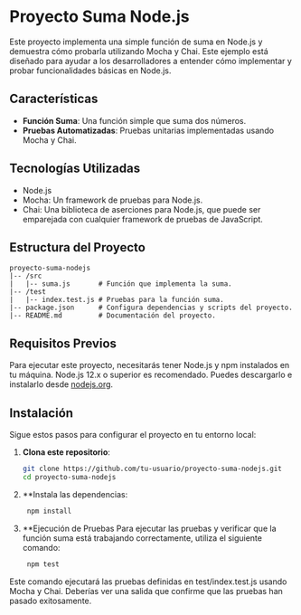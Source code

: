 # Proyecto Suma Node.js

Este proyecto implementa una simple función de suma en Node.js y demuestra cómo probarla utilizando Mocha y Chai. Este ejemplo está diseñado para ayudar a los desarrolladores a entender cómo implementar y probar funcionalidades básicas en Node.js.

## Características

- **Función Suma**: Una función simple que suma dos números.
- **Pruebas Automatizadas**: Pruebas unitarias implementadas usando Mocha y Chai.

## Tecnologías Utilizadas

- Node.js
- Mocha: Un framework de pruebas para Node.js.
- Chai: Una biblioteca de aserciones para Node.js, que puede ser emparejada con cualquier framework de pruebas de JavaScript.

## Estructura del Proyecto
```
proyecto-suma-nodejs
|-- /src
|   |-- suma.js       # Función que implementa la suma.
|-- /test
|   |-- index.test.js # Pruebas para la función suma.
|-- package.json      # Configura dependencias y scripts del proyecto.
|-- README.md         # Documentación del proyecto.

```

## Requisitos Previos

Para ejecutar este proyecto, necesitarás tener Node.js y npm instalados en tu máquina. Node.js 12.x o superior es recomendado. Puedes descargarlo e instalarlo desde [nodejs.org](https://nodejs.org/).

## Instalación

Sigue estos pasos para configurar el proyecto en tu entorno local:

1. **Clona este repositorio**:
   ```bash
   git clone https://github.com/tu-usuario/proyecto-suma-nodejs.git
   cd proyecto-suma-nodejs
   ```

2. **Instala las dependencias:
   ```bash
    npm install
     ```
3. **Ejecución de Pruebas
Para ejecutar las pruebas y verificar que la función suma está trabajando correctamente, utiliza el siguiente comando:

   ```bash
    npm test
   ```

Este comando ejecutará las pruebas definidas en test/index.test.js usando Mocha y Chai. Deberías ver una salida que confirme que las pruebas han pasado exitosamente.

